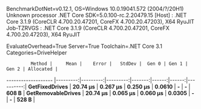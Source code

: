 
BenchmarkDotNet=v0.12.1, OS=Windows 10.0.19041.572 (2004/?/20H1)
Unknown processor
.NET Core SDK=5.0.100-rc.2.20479.15
  [Host]     : .NET Core 3.1.9 (CoreCLR 4.700.20.47201, CoreFX 4.700.20.47203), X64 RyuJIT
  Job-TZRVGS : .NET Core 3.1.9 (CoreCLR 4.700.20.47201, CoreFX 4.700.20.47203), X64 RyuJIT

EvaluateOverhead=True  Server=True  Toolchain=.NET Core 3.1  
Categories=DriveHelper  

             Method |     Mean |    Error |   StdDev |  Gen 0 | Gen 1 | Gen 2 | Allocated |
------------------- |---------:|---------:|---------:|-------:|------:|------:|----------:|
     **GetFixedDrives** | **20.74 μs** | **0.267 μs** | **0.250 μs** | **0.0610** |     **-** |     **-** |     **608 B** |
 **GetRemovableDrives** | **20.74 μs** | **0.065 μs** | **0.060 μs** | **0.0305** |     **-** |     **-** |     **528 B** |
